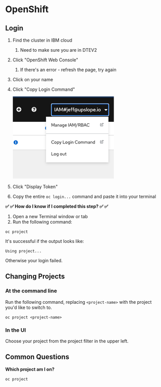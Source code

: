 # OpenShift

## Login

1. Find the cluster in IBM cloud
    1. Need to make sure you are in DTEV2
1. Click "OpenShift Web Console"
    1. If there's an error - refresh the page, try again
1. Click on your name
1. Click "Copy Login Command"
   
   ![](../img/openshift-copy-login-command.png)
1. Click "Display Token"
1. Copy the entire `oc login...` command and paste it into your terminal

**✅ ✅  How do I know if I completed this step? ✅ ✅**

1. Open a new Terminal window or tab
1. Run the following command:

```
oc project
```

It's successful if the output looks like:

```
Using project...
```

Otherwise your login failed.

## Changing Projects

### At the command line

Run the following command, replacing `<project-name>` with the project you'd like to switch to.

```
oc project <project-name>
```

### In the UI

Choose your project from the project filter in the upper left.

## Common Questions

**Which project am I on?**

```
oc project
```
